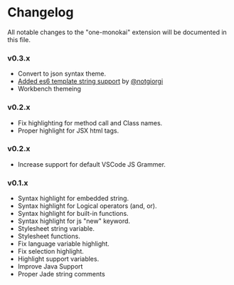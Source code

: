# Changelog
All notable changes to the "one-monokai" extension will be documented in this file.

### v0.3.x
  - Convert to json syntax theme.
  - [Added es6 template string support](https://github.com/azemoh/vscode-one-monokai/commit/5371773a8f3ffc022d34ffefec19cae4eafb2673) by [@notgiorgi](https://github.com/notgiorgi)
  - Workbench themeing

### v0.2.x
  - Fix highlighting for method call and Class names.
  - Proper highlight for JSX html tags.

### v0.2.x
  - Increase support for default VSCode JS Grammer.

### v0.1.x

  - Syntax highlight for embedded string.
  - Syntax highlight for Logical operators (and, or).
  - Syntax highlight for built-in functions.
  - Syntax highlight for js "new" keyword.
  - Stylesheet string variable.
  - Stylesheet functions.
  - Fix language variable highlight.
  - Fix selection highlight.
  - Highlight support variables.
  - Improve Java Support
  - Proper Jade string comments
